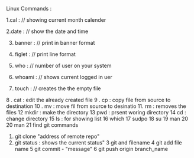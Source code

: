 Linux Commands :

1.cal : // showing current month calender

2.date : // show the date and time

3. banner : // print in banner format

4. figlet : // print line format
 
5. who : // number of user on your system

6. whoami : // shows current logged in uer

7. touch : // creates the the empty  file 

8 . cat : edit the already created file 
9 . cp : copy file from source to destination
10 . mv : move fil from source to desinatio
 11. rm : removes the files 
12 mkdir : make the directory 
13 pwd : prsent woring directory
14 cd : change directory
15 ls : for showing list 
16 which 
17 sudpo
18 su
19 man 
20
20 man 
21 find
git commands
 1. git clone "address of remote repo"
2. git status : shows the current status"
3 git and filename
4 git add file name 
5 git commit - "message"
6 git push origin branch_name